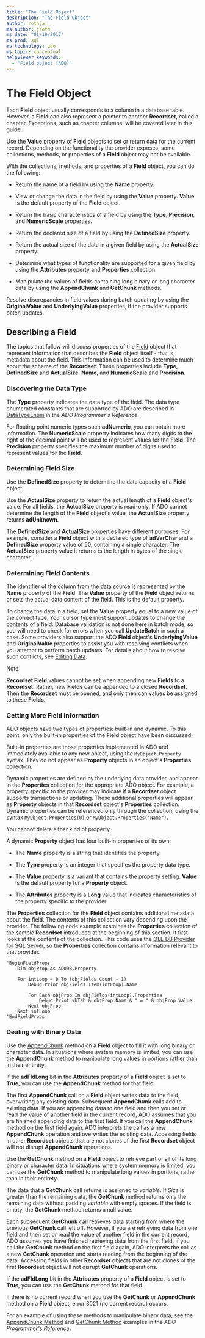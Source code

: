 ```yaml
---
title: "The Field Object"
description: "The Field Object"
author: rothja
ms.author: jroth
ms.date: "01/19/2017"
ms.prod: sql
ms.technology: ado
ms.topic: conceptual
helpviewer_keywords:
  - "Field object [ADO]"
---
```

# The Field Object
Each **Field** object usually corresponds to a column in a database table. However, a **Field** can also represent a pointer to another **Recordset**, called a chapter. Exceptions, such as chapter columns, will be covered later in this guide.  
  
 Use the **Value** property of **Field** objects to set or return data for the current record. Depending on the functionality the provider exposes, some collections, methods, or properties of a **Field** object may not be available.  
  
 With the collections, methods, and properties of a **Field** object, you can do the following:  
  
-   Return the name of a field by using the **Name** property.  
  
-   View or change the data in the field by using the **Value** property. **Value** is the default property of the **Field** object.  
  
-   Return the basic characteristics of a field by using the **Type**, **Precision**, and **NumericScale** properties.  
  
-   Return the declared size of a field by using the **DefinedSize** property.  
  
-   Return the actual size of the data in a given field by using the **ActualSize** property.  
  
-   Determine what types of functionality are supported for a given field by using the **Attributes** property and **Properties** collection.  
  
-   Manipulate the values of fields containing long binary or long character data by using the **AppendChunk** and **GetChunk** methods.  
  
 Resolve discrepancies in field values during batch updating by using the **OriginalValue** and **UnderlyingValue** properties, if the provider supports batch updates.  
  
## Describing a Field  
 The topics that follow will discuss properties of the [Field](../../../ado/reference/ado-api/field-object.md) object that represent information that describes the **Field** object itself - that is, metadata about the field. This information can be used to determine much about the schema of the **Recordset**. These properties include **Type**, **DefinedSize** and **ActualSize**, **Name**, and **NumericScale** and **Precision**.  
  
### Discovering the Data Type  
 The **Type** property indicates the data type of the field. The data type enumerated constants that are supported by ADO are described in [DataTypeEnum](../../../ado/reference/ado-api/datatypeenum.md) in the *ADO Programmer's Reference*.  
  
 For floating point numeric types such **adNumeric**, you can obtain more information. The **NumericScale** property indicates how many digits to the right of the decimal point will be used to represent values for the **Field**. The **Precision** property specifies the maximum number of digits used to represent values for the **Field**.  
  
### Determining Field Size  
 Use the **DefinedSize** property to determine the data capacity of a **Field** object.  
  
 Use the **ActualSize** property to return the actual length of a **Field** object's value. For all fields, the **ActualSize** property is read-only. If ADO cannot determine the length of the **Field** object's value, the **ActualSize** property returns **adUnknown**.  
  
 The **DefinedSize** and **ActualSize** properties have different purposes. For example, consider a **Field** object with a declared type of **adVarChar** and a **DefinedSize** property value of 50, containing a single character. The **ActualSize** property value it returns is the length in bytes of the single character.  
  
### Determining Field Contents  
 The identifier of the column from the data source is represented by the **Name** property of the **Field**. The **Value** property of the **Field** object returns or sets the actual data content of the field. This is the default property.  
  
 To change the data in a field, set the **Value** property equal to a new value of the correct type. Your cursor type must support updates to change the contents of a field. Database validation is not done here in batch mode, so you will need to check for errors when you call **UpdateBatch** in such a case. Some providers also support the ADO **Field** object's **UnderlyingValue** and **OriginalValue** properties to assist you with resolving conflicts when you attempt to perform batch updates. For details about how to resolve such conflicts, see [Editing Data](../../../ado/guide/data/editing-data.md).  
  
> [!NOTE]
>  **Recordset Field** values cannot be set when appending new **Fields** to a **Recordset**. Rather, new **Fields** can be appended to a closed **Recordset**. Then the **Recordset** must be opened, and only then can values be assigned to these **Fields**.  
  
### Getting More Field Information  
 ADO objects have two types of properties: built-in and dynamic. To this point, only the built-in properties of the **Field** object have been discussed.  
  
 Built-in properties are those properties implemented in ADO and immediately available to any new object, using the `MyObject.Property` syntax. They do not appear as **Property** objects in an object's **Properties** collection.  
  
 Dynamic properties are defined by the underlying data provider, and appear in the **Properties** collection for the appropriate ADO object. For example, a property specific to the provider may indicate if a **Recordset** object supports transactions or updating. These additional properties will appear as **Property** objects in that **Recordset** object's **Properties** collection. Dynamic properties can be referenced only through the collection, using the syntax `MyObject.Properties(0)` or `MyObject.Properties("Name")`.  
  
 You cannot delete either kind of property.  
  
 A dynamic **Property** object has four built-in properties of its own:  
  
-   The **Name** property is a string that identifies the property.  
  
-   The **Type** property is an integer that specifies the property data type.  
  
-   The **Value** property is a variant that contains the property setting. **Value** is the default property for a **Property** object.  
  
-   The **Attributes** property is a **Long** value that indicates characteristics of the property specific to the provider.  
  
 The **Properties** collection for the **Field** object contains additional metadata about the field. The contents of this collection vary depending upon the provider. The following code example examines the **Properties** collection of the sample **Recordset** introduced at the beginning of this section. It first looks at the contents of the collection. This code uses the [OLE DB Provider for SQL Server](../../../ado/guide/appendixes/microsoft-ole-db-provider-for-sql-server.md), so the **Properties** collection contains information relevant to that provider.  
  
```  
'BeginFieldProps  
    Dim objProp As ADODB.Property  
  
    For intLoop = 0 To (objFields.Count - 1)  
        Debug.Print objFields.Item(intLoop).Name  
  
        For Each objProp In objFields(intLoop).Properties  
            Debug.Print vbTab & objProp.Name & " = " & objProp.Value  
        Next objProp  
    Next intLoop  
'EndFieldProps  
```  
  
### Dealing with Binary Data  
 Use the [AppendChunk](../../../ado/reference/ado-api/appendchunk-method-ado.md) method on a **Field** object to fill it with long binary or character data. In situations where system memory is limited, you can use the **AppendChunk** method to manipulate long values in portions rather than in their entirety.  
  
 If the **adFldLong** bit in the **Attributes** property of a **Field** object is set to **True**, you can use the **AppendChunk** method for that field.  
  
 The first **AppendChunk** call on a **Field** object writes data to the field, overwriting any existing data. Subsequent **AppendChunk** calls add to existing data. If you are appending data to one field and then you set or read the value of another field in the current record, ADO assumes that you are finished appending data to the first field. If you call the **AppendChunk** method on the first field again, ADO interprets the call as a new **AppendChunk** operation and overwrites the existing data. Accessing fields in other **Recordset** objects that are not clones of the first **Recordset** object will not disrupt **AppendChunk** operations.  
  
 Use the **GetChunk** method on a **Field** object to retrieve part or all of its long binary or character data. In situations where system memory is limited, you can use the **GetChunk** method to manipulate long values in portions, rather than in their entirety.  
  
 The data that a **GetChunk** call returns is assigned to *variable*. If *Size* is greater than the remaining data, the **GetChunk** method returns only the remaining data without padding *variable* with empty spaces. If the field is empty, the **GetChunk** method returns a null value.  
  
 Each subsequent **GetChunk** call retrieves data starting from where the previous **GetChunk** call left off. However, if you are retrieving data from one field and then set or read the value of another field in the current record, ADO assumes you have finished retrieving data from the first field. If you call the **GetChunk** method on the first field again, ADO interprets the call as a new **GetChunk** operation and starts reading from the beginning of the data. Accessing fields in other **Recordset** objects that are not clones of the first **Recordset** object will not disrupt **GetChunk** operations.  
  
 If the **adFldLong** bit in the **Attributes** property of a **Field** object is set to **True**, you can use the **GetChunk** method for that field.  
  
 If there is no current record when you use the **GetChunk** or **AppendChunk** method on a **Field** object, error 3021 (no current record) occurs.  
  
 For an example of using these methods to manipulate binary data, see the [AppendChunk Method](../../../ado/reference/ado-api/appendchunk-method-ado.md) and [GetChunk Method](../../../ado/reference/ado-api/getchunk-method-ado.md) examples in the *ADO Programmer's Reference*.
